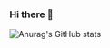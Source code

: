### Hi there 👋
![Anurag's GitHub stats](https://github-readme-stats.vercel.app/api?username=MuhammadMannan&theme=nord_icons=true)
